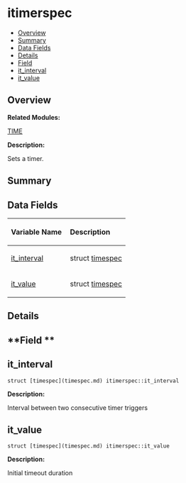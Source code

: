 # itimerspec<a name="EN-US_TOPIC_0000001055039562"></a>

-   [Overview](#section1230982617165636)
-   [Summary](#section598589889165636)
-   [Data Fields](#pub-attribs)
-   [Details](#section838589919165636)
-   [Field](#section394414574165636)
-   [it\_interval](#a27cedae552e2b2fe0993c1b2c4ff1889)
-   [it\_value](#a754dda918053251c24558b07571d6e8f)

## **Overview**<a name="section1230982617165636"></a>

**Related Modules:**

[TIME](time.md)

**Description:**

Sets a timer. 

## **Summary**<a name="section598589889165636"></a>

## Data Fields<a name="pub-attribs"></a>

<a name="table1746537531165636"></a>
<table><thead align="left"><tr id="row1860629690165636"><th class="cellrowborder" valign="top" width="50%" id="mcps1.1.3.1.1"><p id="p1804244735165636"><a name="p1804244735165636"></a><a name="p1804244735165636"></a>Variable Name</p>
</th>
<th class="cellrowborder" valign="top" width="50%" id="mcps1.1.3.1.2"><p id="p1419280996165636"><a name="p1419280996165636"></a><a name="p1419280996165636"></a>Description</p>
</th>
</tr>
</thead>
<tbody><tr id="row1632828131165636"><td class="cellrowborder" valign="top" width="50%" headers="mcps1.1.3.1.1 "><p id="p1278569387165636"><a name="p1278569387165636"></a><a name="p1278569387165636"></a><a href="itimerspec.md#a27cedae552e2b2fe0993c1b2c4ff1889">it_interval</a></p>
</td>
<td class="cellrowborder" valign="top" width="50%" headers="mcps1.1.3.1.2 "><p id="p649954043165636"><a name="p649954043165636"></a><a name="p649954043165636"></a>struct <a href="timespec.md">timespec</a> </p>
</td>
</tr>
<tr id="row825789817165636"><td class="cellrowborder" valign="top" width="50%" headers="mcps1.1.3.1.1 "><p id="p406361614165636"><a name="p406361614165636"></a><a name="p406361614165636"></a><a href="itimerspec.md#a754dda918053251c24558b07571d6e8f">it_value</a></p>
</td>
<td class="cellrowborder" valign="top" width="50%" headers="mcps1.1.3.1.2 "><p id="p1716816298165636"><a name="p1716816298165636"></a><a name="p1716816298165636"></a>struct <a href="timespec.md">timespec</a> </p>
</td>
</tr>
</tbody>
</table>

## **Details**<a name="section838589919165636"></a>

## **Field **<a name="section394414574165636"></a>

## it\_interval<a name="a27cedae552e2b2fe0993c1b2c4ff1889"></a>

```
struct [timespec](timespec.md) itimerspec::it_interval
```

 **Description:**

Interval between two consecutive timer triggers 

## it\_value<a name="a754dda918053251c24558b07571d6e8f"></a>

```
struct [timespec](timespec.md) itimerspec::it_value
```

 **Description:**

Initial timeout duration 

